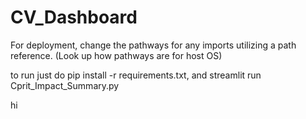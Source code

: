 # CV_Dashboard



For deployment, change the pathways for any imports utilizing a path reference. (Look up how pathways are for host OS)

to run just do pip install -r requirements.txt, and streamlit run Cprit_Impact_Summary.py

hi 
